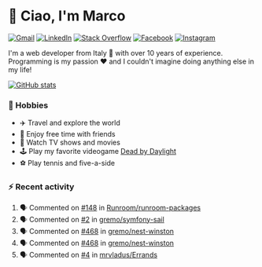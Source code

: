 # 👋 Ciao, I'm Marco

[![Gmail](https://img.shields.io/badge/Gmail-%23BB001B?style=flat-square&logo=gmail&logoColor=white)](mailto:gremo1982@gmail.com)
[![LinkedIn](https://img.shields.io/badge/LinkedIn-%230e76a8?style=flat-square&logo=linkedin)](https://www.linkedin.com/in/marco-polichetti)
[![Stack Overflow](https://img.shields.io/stackexchange/stackoverflow/r/220180?style=flat&logo=stackoverflow&label=Stack%20Overflow&color=%23F47F24)](https://stackoverflow.com/users/220180)
[![Facebook](https://img.shields.io/badge/-Facebook-%234267B2?style=flat-square&logo=facebook&logoColor=white)](https://www.facebook.com/marco.poliketti)
[![Instagram](https://img.shields.io/badge/-Instagram-%23C13584?style=flat-square&logo=instagram&logoColor=white)](https://www.instagram.com/marco.gremo)

I'm a web developer from Italy 🍕 with over 10 years of experience. Programming is my passion ❤️ and I couldn't imagine doing anything else in my life!

[![GitHub stats](https://github-readme-stats.vercel.app/api?username=gremo&show_icons=true&rank_icon=github&theme=transparent)](https://github.com/anuraghazra/github-readme-stats)

### 📅 Hobbies

- ✈️ Travel and explore the world
- 🍻 Enjoy free time with friends
- 🎥 Watch TV shows and movies
- 🕹️ Play my favorite videogame [Dead by Daylight](https://deadbydaylight.com)
- ⚽ Play tennis and five-a-side

### ⚡ Recent activity

<!--START_SECTION:activity-->
1. 🗣 Commented on [#148](https://github.com/Runroom/runroom-packages/pull/148#issuecomment-1748934995) in [Runroom/runroom-packages](https://github.com/Runroom/runroom-packages)
2. 🗣 Commented on [#2](https://github.com/gremo/symfony-sail/issues/2#issuecomment-1746619826) in [gremo/symfony-sail](https://github.com/gremo/symfony-sail)
3. 🗣 Commented on [#468](https://github.com/gremo/nest-winston/pull/468#issuecomment-1744928448) in [gremo/nest-winston](https://github.com/gremo/nest-winston)
4. 🗣 Commented on [#468](https://github.com/gremo/nest-winston/pull/468#issuecomment-1744902372) in [gremo/nest-winston](https://github.com/gremo/nest-winston)
5. 🗣 Commented on [#4](https://github.com/mrvladus/Errands/issues/4#issuecomment-1743816937) in [mrvladus/Errands](https://github.com/mrvladus/Errands)
<!--END_SECTION:activity-->
